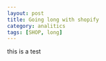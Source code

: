 ```yaml
---
layout: post
title: Going long with shopify
category: analitics
tags: [SHOP, long]
---
```

this is a test